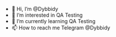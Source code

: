- 👋 Hi, I’m @Dybbidy
- 👀 I’m interested in QA Testing
- 🌱 I’m currently learning QA Testing
- 📫 How to reach me Telegram @Dybbidy

<!---
Dybbidy/Dybbidy is a ✨ special ✨ repository because its `README.md` (this file) appears on your GitHub profile.
You can click the Preview link to take a look at your changes.
--->
